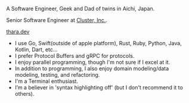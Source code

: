 A Software Engineer, Geek and Dad of twins in Aichi, Japan.

Senior Software Engineer at [Cluster, Inc.](https://corp.cluster.mu/).

[thara.dev](https://thara.dev)

- I use Go, Swift(outside of apple platform), Rust, Ruby, Python, Java, Kotlin, Dart, etc...
- I prefer Protocol Buffers and gRPC for protocols.
- I enjoy parallel programming, though I'm not sure if I excel at it.
- In addition to programming, I also enjoy domain modeling/data modeling, testing, and refactoring.
- I'm a Terminal enthusiast.
- I’m a believer in 'syntax highlighting off' (but I don't recommend it to others).
